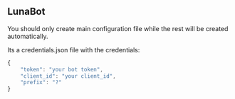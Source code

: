 ## LunaBot
You should only create main configuration file while the rest will be created automatically.

Its a credentials.json file with the credentials:

```js
{
    "token": "your bot token",
    "client_id": "your client_id",
    "prefix": "?"
}
```
